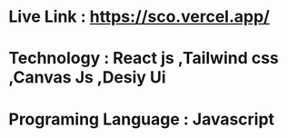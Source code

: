 # Live Link : https://sco.vercel.app/
# Technology : React js ,Tailwind css ,Canvas Js ,Desiy Ui
# Programing Language : Javascript 
